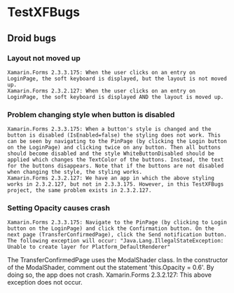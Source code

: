 # TestXFBugs

## Droid bugs

### Layout not moved up

    Xamarin.Forms 2.3.3.175: When the user clicks on an entry on LoginPage, the soft keyboard is displayed, but the layout is not moved up.
    Xamarin.Forms 2.3.2.127: When the user clicks on an entry on LoginPage, the soft keyboard is displayed AND the layout is moved up.

### Problem changing style when button is disabled 

    Xamarin.Forms 2.3.3.175: When a button's style is changed and the button is disabled (IsEnabled=false) the styling does not work. This can be seen by navigating to the PinPage (by clicking the Login button on the LoginPage) and clicking twice on any button. Then all buttons should become disabled and the style WhiteButtonDisabled should be applied which changes the TextColor of the buttons. Instead, the text for the buttons disappears. Note that if the buttons are not disabled when changing the style, the styling works.
    Xamarin.Forms 2.3.2.127: We have an app in which the above styling works in 2.3.2.127, but not in 2.3.3.175. However, in this TestXFBugs project, the same problem exists in 2.3.2.127.

### Setting Opacity causes crash
    
    Xamarin.Forms 2.3.3.175: Navigate to the PinPage (by clicking to Login button on the LoginPage) and click the Confirmation button. On the next page (TransferConfirmedPage), click the Send notification button.  The following exception will occur: "Java.Lang.IllegalStateException: Unable to create layer for Platform_DefaultRenderer"
   The TransferConfirmedPage uses the ModalShader class.  In the constructor of the ModalShader, comment out the statement 'this.Opacity = 0.6'. By doing so, the app does not crash.
   Xamarin.Forms 2.3.2.127: This above exception does not occur.
